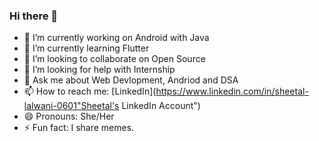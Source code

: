 ### Hi there 👋


- 🔭 I’m currently working on Android with Java
- 🌱 I’m currently learning Flutter
- 👯 I’m looking to collaborate on Open Source
- 🤔 I’m looking for help with Internship
- 💬 Ask me about Web Devlopment, Andriod and DSA
- 📫 How to reach me: [LinkedIn](https://www.linkedin.com/in/sheetal-lalwani-0601"Sheetal's LinkedIn Account")
- 😄 Pronouns: She/Her
- ⚡ Fun fact: I share memes.

